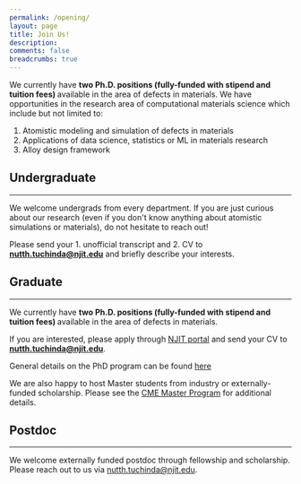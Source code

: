 ```yaml
---
permalink: /opening/
layout: page
title: Join Us!
description: 
comments: false
breadcrumbs: true
---
```


We currently have <b>two Ph.D. positions (fully-funded with stipend and tuition fees) </b> available in the area of defects in materials. We have opportunities in the research area of computational materials science which include but not limited to:
1. Atomistic modeling and simulation of defects in materials
2. Applications of data science, statistics or ML in materials research
3. Alloy design framework

## Undergraduate
-----

We welcome undergrads from every department. If you are just curious about our research (even if you don't know anything about atomistic simulations or materials), do not hesitate to reach out!

Please send your 1. unofficial transcript and 2. CV to <b>nutth.tuchinda@njit.edu</b> and briefly describe your interests.

## Graduate
-----

We currently have <b>two Ph.D. positions (fully-funded with stipend and tuition fees) </b> available in the area of defects in materials.

If you are interested, please apply through [NJIT portal](https://connect.njit.edu/apply/) and send your CV to <b>nutth.tuchinda@njit.edu</b>.

General details on the PhD program can be found 
[here](https://catalog.njit.edu/graduate/newark-college-engineering/chemical-materials-engineering/materials-science-engineering-phd/)

We are also happy to host Master students from industry or externally-funded scholarship. Please see the [CME Master Program](https://catalog.njit.edu/graduate/newark-college-engineering/chemical-materials-engineering/materials-science-engineering-ms/) for additional details.

## Postdoc
-----

We welcome externally funded postdoc through fellowship and scholarship. Please reach out to us via nutth.tuchinda@njit.edu.